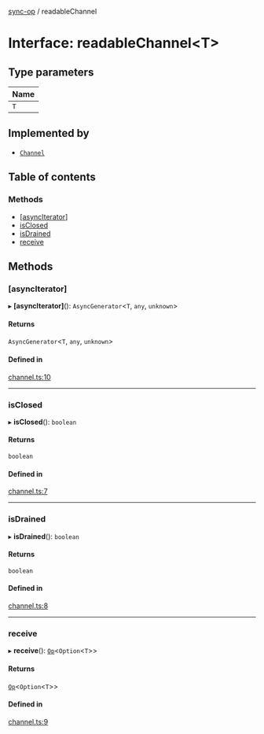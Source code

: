 [sync-op](../README.md) / readableChannel

# Interface: readableChannel<T\>

## Type parameters

| Name |
| :------ |
| `T` |

## Implemented by

- [`Channel`](../classes/Channel.md)

## Table of contents

### Methods

- [[asyncIterator]](readableChannel.md#[asynciterator])
- [isClosed](readableChannel.md#isclosed)
- [isDrained](readableChannel.md#isdrained)
- [receive](readableChannel.md#receive)

## Methods

### [asyncIterator]

▸ **[asyncIterator]**(): `AsyncGenerator`<`T`, `any`, `unknown`\>

#### Returns

`AsyncGenerator`<`T`, `any`, `unknown`\>

#### Defined in

[channel.ts:10](https://github.com/dhcmrlchtdj/sync-op/blob/5c2057c/src/channel.ts#L10)

___

### isClosed

▸ **isClosed**(): `boolean`

#### Returns

`boolean`

#### Defined in

[channel.ts:7](https://github.com/dhcmrlchtdj/sync-op/blob/5c2057c/src/channel.ts#L7)

___

### isDrained

▸ **isDrained**(): `boolean`

#### Returns

`boolean`

#### Defined in

[channel.ts:8](https://github.com/dhcmrlchtdj/sync-op/blob/5c2057c/src/channel.ts#L8)

___

### receive

▸ **receive**(): [`Op`](../classes/Op.md)<`Option`<`T`\>\>

#### Returns

[`Op`](../classes/Op.md)<`Option`<`T`\>\>

#### Defined in

[channel.ts:9](https://github.com/dhcmrlchtdj/sync-op/blob/5c2057c/src/channel.ts#L9)
